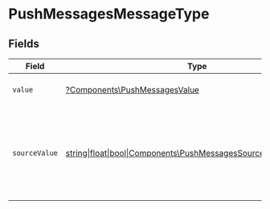 # PushMessagesMessageType


## Fields

| Field                                                                                                                  | Type                                                                                                                   | Required                                                                                                               | Description                                                                                                            | Example                                                                                                                |
| ---------------------------------------------------------------------------------------------------------------------- | ---------------------------------------------------------------------------------------------------------------------- | ---------------------------------------------------------------------------------------------------------------------- | ---------------------------------------------------------------------------------------------------------------------- | ---------------------------------------------------------------------------------------------------------------------- |
| `value`                                                                                                                | [?Components\PushMessagesValue](../../Models/Components/PushMessagesValue.md)                                          | :heavy_minus_sign:                                                                                                     | The unified message type.                                                                                              |                                                                                                                        |
| `sourceValue`                                                                                                          | [string\|float\|bool\|Components\PushMessagesSourceValue4\|array\|null](../../Models/Components/PushMessagesSourceValue.md) | :heavy_minus_sign:                                                                                                     | The original value from the provider used to derive the unified message type.                                          | Email                                                                                                                  |